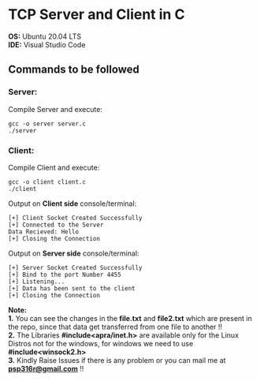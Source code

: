 # TCP Server and Client in C

**OS:** Ubuntu 20.04 LTS</br>
**IDE:** Visual Studio Code</br>

## Commands to be followed
### Server:
Compile Server and execute: 
```shell
gcc -o server server.c
./server
```
### Client:
Compile Client and execute: 
```shell
gcc -o client client.c
./client
```

Output on **Client side** console/terminal:
```shell
[+] Client Socket Created Successfully 
[+] Connected to the Server 
Data Recieved: Hello
[+] Closing the Connection
```

Output on **Server side** console/terminal:
```shell
[+] Server Socket Created Successfully 
[+] Bind to the port Number 4455 
[+] Listening... 
[+] Data has been sent to the client
[+] Closing the Connection
```

**Note:** </br>
**1.** You can see the changes in the **file.txt** and **file2.txt** which are present in the repo, since that data get transferred from one file to another !!</br>
**2.** The Libraries **#include<apra/inet.h>** are available only for the Linux Distros not for the windows, for windows we need to use **#include<winsock2.h>**</br>
**3.** Kindly Raise Issues if there is any problem or you can mail me at **psp316r@gmail.com** !!
